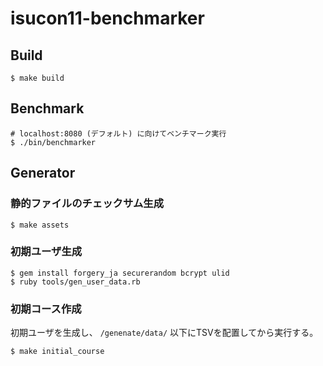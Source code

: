 # isucon11-benchmarker

## Build
```
$ make build
```

## Benchmark
```
# localhost:8080 (デフォルト) に向けてベンチマーク実行
$ ./bin/benchmarker
```

## Generator
### 静的ファイルのチェックサム生成
```
$ make assets
```

### 初期ユーザ生成
```
$ gem install forgery_ja securerandom bcrypt ulid
$ ruby tools/gen_user_data.rb
```

### 初期コース作成
初期ユーザを生成し、 `/genenate/data/` 以下にTSVを配置してから実行する。
```
$ make initial_course
```
